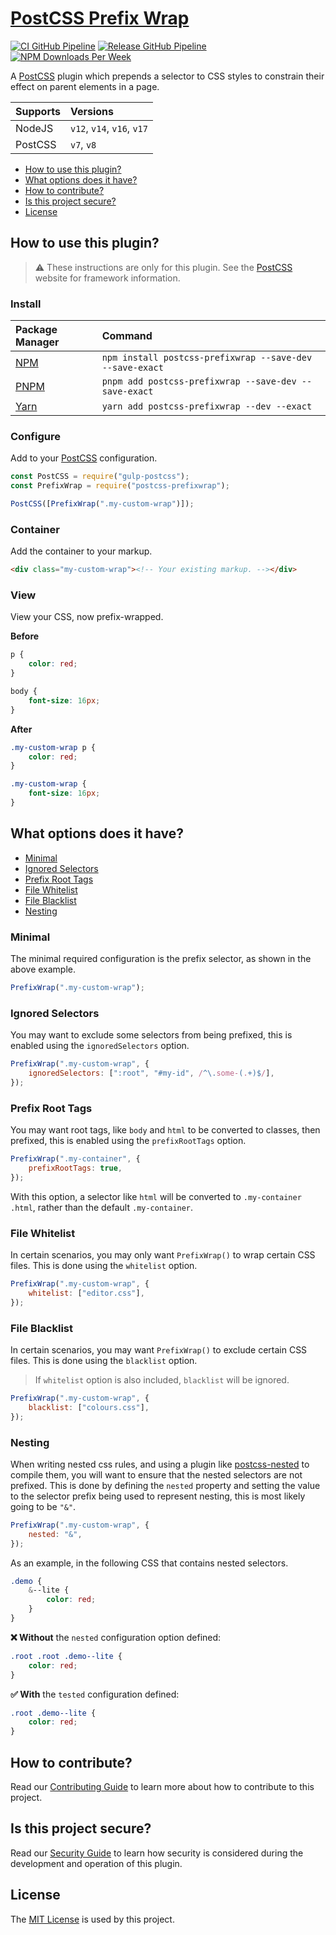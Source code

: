 # [PostCSS Prefix Wrap](https://danieltedman.com/my-work/postcss-prefixwrap)

[![CI GitHub Pipeline](https://img.shields.io/github/workflow/status/dbtedman/postcss-prefixwrap/ci?style=for-the-badge&logo=github&label=ci)](https://github.com/dbtedman/postcss-prefixwrap/actions/workflows/ci.yml?query=branch%3Amain)
[![Release GitHub Pipeline](https://img.shields.io/github/workflow/status/dbtedman/postcss-prefixwrap/ci?style=for-the-badge&logo=github&label=release)](https://github.com/dbtedman/postcss-prefixwrap/actions/workflows/release.yml)
[![NPM Downloads Per Week](https://img.shields.io/npm/dw/postcss-prefixwrap?color=blue&logo=npm&style=for-the-badge)](https://www.npmjs.com/package/postcss-prefixwrap)

A [PostCSS](https://postcss.org) plugin which prepends a selector to CSS styles to constrain their effect on parent
elements in a page.

| Supports | Versions                   |
| :------- | :------------------------- |
| NodeJS   | `v12`, `v14`, `v16`, `v17` |
| PostCSS  | `v7`, `v8`                 |

-   [How to use this plugin?](#how-to-use-this-plugin)
-   [What options does it have?](#what-options-does-it-have)
-   [How to contribute?](#how-to-contribute)
-   [Is this project secure?](#is-this-project-secure)
-   [License](#license)

## How to use this plugin?

> ⚠️ These instructions are only for this plugin. See the [PostCSS](http://postcss.org) website for framework information.

### Install

| Package Manager                                           | Command                                                  |
| :-------------------------------------------------------- | :------------------------------------------------------- |
| [NPM](https://www.npmjs.com/package/postcss-prefixwrap)   | `npm install postcss-prefixwrap --save-dev --save-exact` |
| [PNPM](https://pnpm.io)                                   | `pnpm add postcss-prefixwrap --save-dev --save-exact`    |
| [Yarn](https://yarnpkg.com/en/package/postcss-prefixwrap) | `yarn add postcss-prefixwrap --dev --exact`              |

### Configure

Add to your [PostCSS](http://postcss.org) configuration.

```javascript
const PostCSS = require("gulp-postcss");
const PrefixWrap = require("postcss-prefixwrap");

PostCSS([PrefixWrap(".my-custom-wrap")]);
```

### Container

Add the container to your markup.

```html
<div class="my-custom-wrap"><!-- Your existing markup. --></div>
```

### View

View your CSS, now prefix-wrapped.

**Before**

```css
p {
    color: red;
}

body {
    font-size: 16px;
}
```

**After**

```css
.my-custom-wrap p {
    color: red;
}

.my-custom-wrap {
    font-size: 16px;
}
```

## What options does it have?

-   [Minimal](#minimal)
-   [Ignored Selectors](#ignored-selectors)
-   [Prefix Root Tags](#prefix-root-tags)
-   [File Whitelist](#file-whitelist)
-   [File Blacklist](#file-blacklist)
-   [Nesting](#nesting)

### Minimal

The minimal required configuration is the prefix selector, as shown in the above example.

```javascript
PrefixWrap(".my-custom-wrap");
```

### Ignored Selectors

You may want to exclude some selectors from being prefixed, this is enabled using the `ignoredSelectors` option.

```javascript
PrefixWrap(".my-custom-wrap", {
    ignoredSelectors: [":root", "#my-id", /^\.some-(.+)$/],
});
```

### Prefix Root Tags

You may want root tags, like `body` and `html` to be converted to classes, then prefixed, this is enabled using
the `prefixRootTags` option.

```javascript
PrefixWrap(".my-container", {
    prefixRootTags: true,
});
```

With this option, a selector like `html` will be converted to `.my-container .html`, rather than the
default `.my-container`.

### File Whitelist

In certain scenarios, you may only want `PrefixWrap()` to wrap certain CSS files. This is done using the `whitelist`
option.

```javascript
PrefixWrap(".my-custom-wrap", {
    whitelist: ["editor.css"],
});
```

### File Blacklist

In certain scenarios, you may want `PrefixWrap()` to exclude certain CSS files. This is done using the `blacklist`
option.

> If `whitelist` option is also included, `blacklist` will be ignored.

```javascript
PrefixWrap(".my-custom-wrap", {
    blacklist: ["colours.css"],
});
```

### Nesting

When writing nested css rules, and using a plugin like [postcss-nested](https://www.npmjs.com/package/postcss-nested) to compile them, you will want to ensure that the nested selectors are not prefixed. This is done by defining the `nested` property and setting the value to the selector prefix being used to represent nesting, this is most likely going to be `"&"`.

```javascript
PrefixWrap(".my-custom-wrap", {
    nested: "&",
});
```

As an example, in the following CSS that contains nested selectors.

```scss
.demo {
    &--lite {
        color: red;
    }
}
```

**❌ Without** the `nested` configuration option defined:

```css
.root .root .demo--lite {
    color: red;
}
```

**✅ With** the `tested` configuration defined:

```css
.root .demo--lite {
    color: red;
}
```

## How to contribute?

Read our [Contributing Guide](CONTRIBUTING.md) to learn more about how to contribute to this project.

## Is this project secure?

Read our [Security Guide](SECURITY.md) to learn how security is considered during the development and operation of this
plugin.

## License

The [MIT License](./LICENSE.md) is used by this project.
